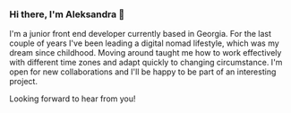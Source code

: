 ### Hi there, I'm Aleksandra 👋

I'm a junior front end developer currently based in Georgia. For the last couple of years I've been leading a digital nomad lifestyle, which was my dream since childhood. Moving around taught me how to work effectively with different time zones and adapt quickly to changing circumstance. I'm open for new collaborations and I'll be happy to be part of an interesting project.

Looking forward to hear from you!



<!--
Here are some ideas to get you started:
- 🔭 I’m currently working on ...
- 🌱 I’m currently learning ...
- 👯 I’m looking to collaborate on ...
- 🤔 I’m looking for help with ...
- 💬 Ask me about ...
- 📫 How to reach me: ...
- 😄 Pronouns: ...
- ⚡ Fun fact: ...
-->
